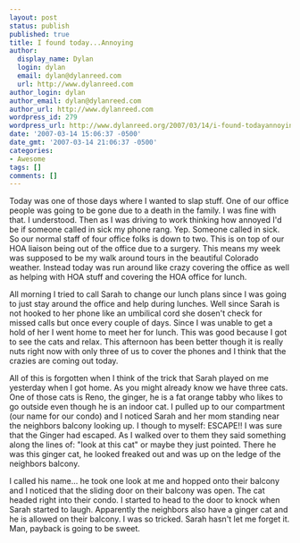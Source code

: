 ```yaml
---
layout: post
status: publish
published: true
title: I found today...Annoying
author:
  display_name: Dylan
  login: dylan
  email: dylan@dylanreed.com
  url: http://www.dylanreed.com
author_login: dylan
author_email: dylan@dylanreed.com
author_url: http://www.dylanreed.com
wordpress_id: 279
wordpress_url: http://www.dylanreed.org/2007/03/14/i-found-todayannoying/
date: '2007-03-14 15:06:37 -0500'
date_gmt: '2007-03-14 21:06:37 -0500'
categories:
- Awesome
tags: []
comments: []
---
```

<p>Today was one of those days where I wanted to slap stuff. One of our office people was going to be gone due to a death in the family. I was fine with that. I understood. Then as I was driving to work thinking how annoyed I'd be if someone called in sick my phone rang. Yep. Someone called in sick. So our normal staff of four office folks is down to two. This is on top of our HOA liaison being out of the office due to a surgery. This means my week was supposed to be my walk around tours in the beautiful Colorado weather. Instead today was run around like crazy covering the office as well as helping with HOA stuff and covering the HOA office for lunch.</p>
<p>All morning I tried to call Sarah to change our lunch plans since I was going to just stay around the office and help during lunches. Well since Sarah is not hooked to her phone like an umbilical cord she dosen't check for missed calls but once every couple of days. Since I was unable to get a hold of her I went home to meet her for lunch. This was good because I got to see the cats and relax. This afternoon has been better though it is really nuts right now with only three of us to cover the phones and I think that the crazies are coming out today.</p>
<p>All of this is forgotten when I think of the trick that Sarah played on me yesterday when I got home. As you might already know we have three cats. One of those cats is Reno, the ginger, he is a fat orange tabby who likes to go outside even though he is an indoor cat. I pulled up to our compartment (our name for our condo) and I noticed Sarah and her mom standing near the neighbors balcony looking up. I though to myself: ESCAPE!! I was sure that the Ginger had escaped. As I walked over to them they said something along the lines of: "look at this cat" or maybe they just pointed. There he was this ginger cat, he looked freaked out and was up on the ledge of the neighbors balcony. </p>
<p>I called his name... he took one look at me and hopped onto their balcony and I noticed that the sliding door on their balcony was open. The cat headed right into their condo. I started to head to the door to knock when Sarah started to laugh. Apparently the neighbors also have a ginger cat and he is allowed on their balcony. I was so tricked. Sarah hasn't let me forget it. Man, payback is going to be sweet.</p></p>
